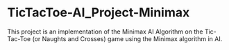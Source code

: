 # TicTacToe-AI_Project-Minimax
This project is an implementation of the Minimax AI Algorithm on the Tic-Tac-Toe (or Naughts and Crosses) game using the Minimax algorithm in AI.
